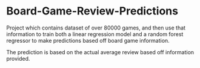 # Board-Game-Review-Predictions

Project which contains dataset of over 80000 games, and then use that information to train both a linear regression model and a random forest regressor to make predictions based off board game information.


The prediction is based on the actual average review based off information provided.
 
